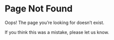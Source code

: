 # Page Not Found

Oops! The page you’re looking for doesn’t exist.

If you think this was a mistake, please let us know.